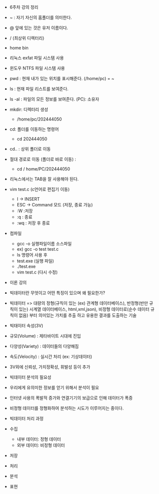 - 6주차 강의 정리

- ~ : 자기 자신의 홈폴더를 의미한다.
- @ 앞에 있는 것은 유저 이름이다.

- / (최상위 디렉터리)
- home    bin

- 리눅스 exfat 파일 시스템 사용
- 윈도우 NTFS 파일 시스템 사용

- pwd : 현재 내가 있는 위치를 표시해준다. (/home/pc) = ~
- ls : 현재 파일 리스트를 보여준다.
- ls -al : 파일의 모든 정보를 보여준다. (PC): 소유자

- mkdir: 디렉터리 생성
  - /home/pc/202444050
- cd: 폴더를 이동하는 명령어
  - cd 202444050
- cd.. : 상위 폴더로 이동
- 절대 경로로 이동 (폴더로 바로 이동) :
  - cd / home/PC/202444050
- 리눅스에서는 TAB을 잘 사용해야 된다.

- vim test.c (c언어로 편집기 이동)
  - I -> INSERT
  - ESC -> Command 모드 (저장, 종료 가능)
  - :W :저장
  - :q : 종료
  - :wq : 저장 후 종료

- 컴파일
  - gcc -o 실행파일이름 소스파일
  - ex) gcc -o test test.c
  - ls 명령어 사용 후
  - test.exe (실행 파일)
  - ./test.exe
  - vim test.c (다시 수정)

- 이론 강의
- 빅데이터란 무엇이고 어떤 특징이 있으며 왜 필요한가?
- 빅데이터 => 대량의 정형(규칙이 있는 (ex) 관계형 데이터베이스), 반정형(반만 규칙이 있는) 시계열 데이터베이스, html,xml,json), 비정형 데이터로(순수 데이터 규칙이 없음)   부터 의미있는 가치를 추출   하고 유용한 결과를 도출하는 기술
  
- 빅태이터 속성(3V)
- 규모(Volume) : 제타바이트 시대에 진입
- 다양성(Variety) : 데이터들의 다양해짐
- 속도(Velocity) : 실시간 처리 (ex: 기상데이터)
- 3V외에 신뢰성, 가치정확성, 휘발성 등이 추가

- 빅데이터 분석의 필요성
- 우리에게 유의미한 정보를 얻기 위해서 분석이 필요
- 인터넷 사용의 폭발적 증가와 연결기기의 보급으로 인해 데이터가 폭증
- 비정형 데이터를 정형화하여 분석하는 시도가 이루어지는 중이다.

- 빅데이터 처리 과정
- 수집
    - 내부 데이터: 정형 데이터
    - 외부 데이터: 비정형 데이터
- 저장
- 처리
- 분석
- 표현

  
